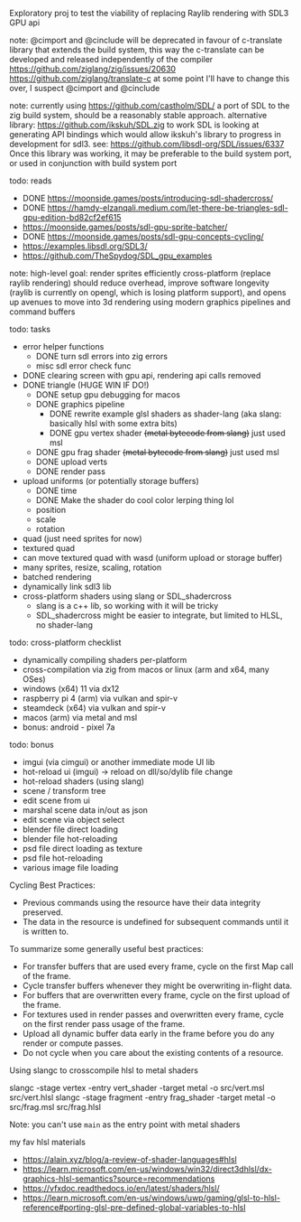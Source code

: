 Exploratory proj to test the viability of replacing Raylib rendering with
SDL3 GPU api

note: @cimport and @cinclude will be deprecated in favour of c-translate
library that extends the build system, this way the c-translate can be
developed and released independently of the compiler
https://github.com/ziglang/zig/issues/20630
https://github.com/ziglang/translate-c
at some point I'll have to change this over, I suspect @cimport and @cinclude

note: currently using https://github.com/castholm/SDL/
a port of SDL to the zig build system, should be a reasonably stable
approach.
alternative library:
https://github.com/ikskuh/SDL.zig to work
SDL is looking at generating API bindings which would allow ikskuh's library
to progress in development for sdl3.
see: https://github.com/libsdl-org/SDL/issues/6337
Once this library was working, it may be preferable to the build system
port, or used in conjunction with build system port

todo: reads
- DONE https://moonside.games/posts/introducing-sdl-shadercross/
- DONE https://hamdy-elzanqali.medium.com/let-there-be-triangles-sdl-gpu-edition-bd82cf2ef615
- https://moonside.games/posts/sdl-gpu-sprite-batcher/
- DONE https://moonside.games/posts/sdl-gpu-concepts-cycling/
- https://examples.libsdl.org/SDL3/
- https://github.com/TheSpydog/SDL_gpu_examples

note: high-level goal: render sprites efficiently cross-platform (replace raylib rendering)
should reduce overhead, improve software longevity (raylib is currently on
opengl, which is losing platform support), and opens up avenues to move into
3d rendering using modern graphics pipelines and command buffers

todo: tasks
- error helper functions
  - DONE turn sdl errors into zig errors
  - misc sdl error check func
- DONE clearing screen with gpu api, rendering api calls removed
- DONE triangle (HUGE WIN IF DO!)
  - DONE setup gpu debugging for macos
  - DONE graphics pipeline
    - DONE rewrite example glsl shaders as shader-lang (aka slang: basically hlsl with some extra bits)
    - DONE gpu vertex shader ~~(metal bytecode from slang)~~ just used msl
   - DONE gpu frag shader ~~(metal bytecode from slang)~~ just used msl
  - DONE upload verts
  - DONE render pass
- upload uniforms (or potentially storage buffers)
  - DONE time
  - DONE Make the shader do cool color lerping thing lol
  - position
  - scale
  - rotation
- quad (just need sprites for now)
- textured quad
- can move textured quad with wasd (uniform upload or storage buffer)
- many sprites, resize, scaling, rotation
- batched rendering
- dynamically link sdl3 lib
- cross-platform shaders using slang or SDL_shadercross
  - slang is a c++ lib, so working with it will be tricky
  - SDL_shadercross might be easier to integrate, but limited to HLSL, no shader-lang

todo: cross-platform checklist
- dynamically compiling shaders per-platform
- cross-compilation via zig from macos or linux (arm and x64, many OSes)
- windows (x64) 11 via dx12
- raspberry pi 4 (arm) via vulkan and spir-v
- steamdeck (x64) via vulkan and spir-v
- macos (arm) via metal and msl
- bonus: android - pixel 7a

todo: bonus
- imgui (via cimgui) or another immediate mode UI lib
- hot-reload ui (imgui) -> reload on dll/so/dylib file change
- hot-reload shaders (using slang)
- scene / transform tree
- edit scene from ui
- marshal scene data in/out as json
- edit scene via object select
- blender file direct loading
- blender file hot-reloading
- psd file direct loading as texture
- psd file hot-reloading
- various image file loading

Cycling Best Practices:

- Previous commands using the resource have their data integrity preserved.
- The data in the resource is undefined for subsequent commands until it is written to.

To summarize some generally useful best practices:

 - For transfer buffers that are used every frame, cycle on the first Map call of the frame.
 - Cycle transfer buffers whenever they might be overwriting in-flight data.
 - For buffers that are overwritten every frame, cycle on the first upload of the frame.
 - For textures used in render passes and overwritten every frame, cycle on the first render pass usage of the frame.
 - Upload all dynamic buffer data early in the frame before you do any render or compute passes.
 - Do not cycle when you care about the existing contents of a resource.

 Using slangc to crosscompile hlsl to metal shaders

slangc -stage vertex -entry vert_shader -target metal -o src/vert.msl src/vert.hlsl
slangc -stage fragment -entry frag_shader -target metal -o src/frag.msl src/frag.hlsl

Note: you can't use `main` as the entry point with metal shaders

my fav hlsl materials
- https://alain.xyz/blog/a-review-of-shader-languages#hlsl
- https://learn.microsoft.com/en-us/windows/win32/direct3dhlsl/dx-graphics-hlsl-semantics?source=recommendations
- https://vfxdoc.readthedocs.io/en/latest/shaders/hlsl/
- https://learn.microsoft.com/en-us/windows/uwp/gaming/glsl-to-hlsl-reference#porting-glsl-pre-defined-global-variables-to-hlsl
